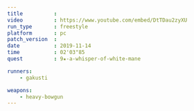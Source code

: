 ```yaml
---
title          :
video          : https://www.youtube.com/embed/DtTDau2zyXU
run_type       : freestyle
platform       : pc
patch_version  : 
date           : 2019-11-14
time           : 02'03"85
quest          : 9★-a-whisper-of-white-mane

runners:
    - gakusti

weapons:
    - heavy-bowgun
---
```


